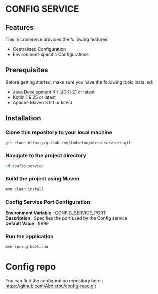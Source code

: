 # CONFIG SERVICE

## Features

This microservice provides the following features:

- Centralized Configuration
- Environment-specific Configurations

## Prerequisites

Before getting started, make sure you have the following tools installed:

- Java Development Kit (JDK) 21 or latest
- Kotlin 1.9.25 or latest
- Apache Maven 3.9.1 or latest

## Installation

### Clone this repository to your local machine
```bash
git clone https://github.com/Abdietou/micro-services.git
```

### Navigate to the project directory
```bash
cd config-service
```

### Build the project using Maven
```bash
mvn clean install
```

### Config Service Port Configuration
**Environment Variable** : CONFIG_SERVICE_PORT<br>
**Description** : Specifies the port used by the Config service.<br>
**Default Value** : 9999


### Run the application
```bash
mvn spring-boot:run
```

# Config repo
You can find the configuration repository here :
https://github.com/Abdietou/config-repo.git